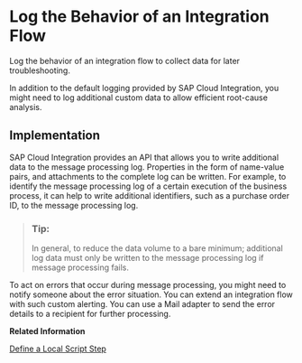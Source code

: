 <!-- loio5a3ec6d3663343ff95cfa6f78c6e7149 -->

# Log the Behavior of an Integration Flow

Log the behavior of an integration flow to collect data for later troubleshooting.

In addition to the default logging provided by SAP Cloud Integration, you might need to log additional custom data to allow efficient root-cause analysis.



<a name="loio5a3ec6d3663343ff95cfa6f78c6e7149__section_l5y_hmr_tjb"/>

## Implementation

SAP Cloud Integration provides an API that allows you to write additional data to the message processing log. Properties in the form of name-value pairs, and attachments to the complete log can be written. For example, to identify the message processing log of a certain execution of the business process, it can help to write additional identifiers, such as a purchase order ID, to the message processing log.

> ### Tip:  
> In general, to reduce the data volume to a bare minimum; additional log data must only be written to the message processing log if message processing fails.

To act on errors that occur during message processing, you might need to notify someone about the error situation. You can extend an integration flow with such custom alerting. You can use a Mail adapter to send the error details to a recipient for further processing.

**Related Information**  


[Define a Local Script Step](define-a-local-script-step-03b32eb.md "You can create a script step that is specific to an integration artifact to execute custom scripts (JavaScript or Groovy Script).")

